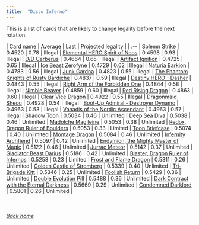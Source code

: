 ```yaml
---
title:  "Disco Inferno"
---
```


This is a list of cards that are likely to change legality before the next rotation.

| Card name | Average | Last | Projected legality |
| :-- |
[Solemn Strike](https://db.ygoprodeck.com/card/?search=Solemn%20Strike) | 0.4520 | 0.78 | Illegal |
[Elemental HERO Spirit of Neos](https://db.ygoprodeck.com/card/?search=Elemental%20HERO%20Spirit%20of%20Neos) | 0.4598 | 0.93 | Illegal |
[D/D Cerberus](https://db.ygoprodeck.com/card/?search=D/D%20Cerberus) | 0.4664 | 0.65 | Illegal |
[Artifact Ignition](https://db.ygoprodeck.com/card/?search=Artifact%20Ignition) | 0.4725 | 0.65 | Illegal |
[Ice Beast Zerofyne](https://db.ygoprodeck.com/card/?search=Ice%20Beast%20Zerofyne) | 0.4729 | 0.62 | Illegal |
[Naturia Barkion](https://db.ygoprodeck.com/card/?search=Naturia%20Barkion) | 0.4783 | 0.56 | Illegal |
[Junk Gardna](https://db.ygoprodeck.com/card/?search=Junk%20Gardna) | 0.4823 | 0.55 | Illegal |
[The Phantom Knights of Rusty Bardiche](https://db.ygoprodeck.com/card/?search=The%20Phantom%20Knights%20of%20Rusty%20Bardiche) | 0.4837 | 0.59 | Illegal |
[Destiny HERO - Dasher](https://db.ygoprodeck.com/card/?search=Destiny%20HERO%20-%20Dasher) | 0.4843 | 0.55 | Illegal |
[Right Arm of the Forbidden One](https://db.ygoprodeck.com/card/?search=Right%20Arm%20of%20the%20Forbidden%20One) | 0.4844 | 0.58 | Illegal |
[Nimble Beaver](https://db.ygoprodeck.com/card/?search=Nimble%20Beaver) | 0.4859 | 0.60 | Illegal |
[Red Rising Dragon](https://db.ygoprodeck.com/card/?search=Red%20Rising%20Dragon) | 0.4863 | 0.60 | Illegal |
[Clear Vice Dragon](https://db.ygoprodeck.com/card/?search=Clear%20Vice%20Dragon) | 0.4922 | 0.55 | Illegal |
[Dragonmaid Sheou](https://db.ygoprodeck.com/card/?search=Dragonmaid%20Sheou) | 0.4928 | 0.54 | Illegal |
[Boot-Up Admiral - Destroyer Dynamo](https://db.ygoprodeck.com/card/?search=Boot-Up%20Admiral%20-%20Destroyer%20Dynamo) | 0.4963 | 0.53 | Illegal |
[Vanadis of the Nordic Ascendant](https://db.ygoprodeck.com/card/?search=Vanadis%20of%20the%20Nordic%20Ascendant) | 0.4963 | 0.57 | Illegal |
[Shadow Toon](https://db.ygoprodeck.com/card/?search=Shadow%20Toon) | 0.5034 | 0.46 | Unlimited |
[Deep Sea Diva](https://db.ygoprodeck.com/card/?search=Deep%20Sea%20Diva) | 0.5038 | 0.46 | Unlimited |
[Madolche Magileine](https://db.ygoprodeck.com/card/?search=Madolche%20Magileine) | 0.5053 | 0.38 | Unlimited |
[Redox, Dragon Ruler of Boulders](https://db.ygoprodeck.com/card/?search=Redox,%20Dragon%20Ruler%20of%20Boulders) | 0.5053 | 0.33 | Limited |
[Toon Briefcase](https://db.ygoprodeck.com/card/?search=Toon%20Briefcase) | 0.5074 | 0.40 | Unlimited |
[Montage Dragon](https://db.ygoprodeck.com/card/?search=Montage%20Dragon) | 0.5084 | 0.46 | Unlimited |
[Infernity Archfiend](https://db.ygoprodeck.com/card/?search=Infernity%20Archfiend) | 0.5097 | 0.42 | Unlimited |
[Endymion, the Mighty Master of Magic](https://db.ygoprodeck.com/card/?search=Endymion,%20the%20Mighty%20Master%20of%20Magic) | 0.5122 | 0.46 | Unlimited |
[Jurrac Meteor](https://db.ygoprodeck.com/card/?search=Jurrac%20Meteor) | 0.5142 | 0.37 | Unlimited |
[Gladiator Beast Darius](https://db.ygoprodeck.com/card/?search=Gladiator%20Beast%20Darius) | 0.5186 | 0.42 | Unlimited |
[Blaster, Dragon Ruler of Infernos](https://db.ygoprodeck.com/card/?search=Blaster,%20Dragon%20Ruler%20of%20Infernos) | 0.5258 | 0.23 | Limited |
[Frost and Flame Dragon](https://db.ygoprodeck.com/card/?search=Frost%20and%20Flame%20Dragon) | 0.5311 | 0.26 | Unlimited |
[Golden Castle of Stromberg](https://db.ygoprodeck.com/card/?search=Golden%20Castle%20of%20Stromberg) | 0.5339 | 0.40 | Unlimited |
[Tri-Brigade Kitt](https://db.ygoprodeck.com/card/?search=Tri-Brigade%20Kitt) | 0.5346 | 0.25 | Unlimited |
[Foolish Return](https://db.ygoprodeck.com/card/?search=Foolish%20Return) | 0.5429 | 0.36 | Unlimited |
[Double Evolution Pill](https://db.ygoprodeck.com/card/?search=Double%20Evolution%20Pill) | 0.5488 | 0.36 | Unlimited |
[Dark Contract with the Eternal Darkness](https://db.ygoprodeck.com/card/?search=Dark%20Contract%20with%20the%20Eternal%20Darkness) | 0.5669 | 0.29 | Unlimited |
[Condemned Darklord](https://db.ygoprodeck.com/card/?search=Condemned%20Darklord) | 0.5801 | 0.26 | Unlimited |

<br>

###### [Back home](index)